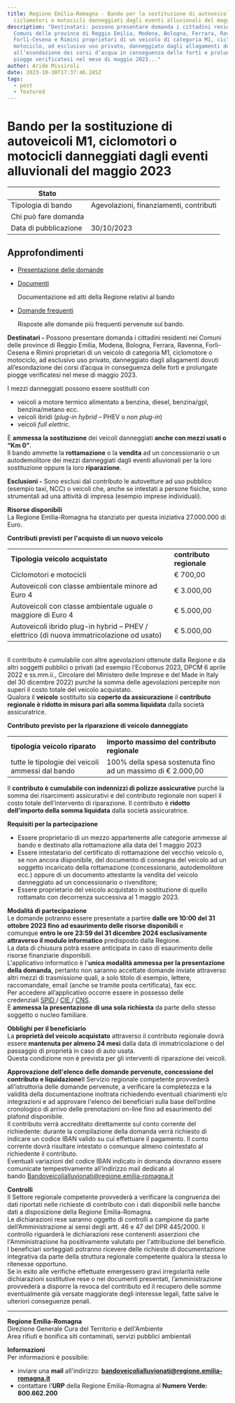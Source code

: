 ```yaml
---
title: Regione Emilia-Romagna - Bando per la sostituzione di autoveicoli M1,
  ciclomotori o motocicli danneggiati dagli eventi alluvionali del maggio 2023
description: "Destinatari: possono presentare domanda i cittadini residenti nei
  Comuni delle province di Reggio Emilia, Modena, Bologna, Ferrara, Ravenna,
  Forlì-Cesena e Rimini proprietari di un veicolo di categoria M1, ciclomotore o
  motociclo, ad esclusivo uso privato, danneggiato dagli allagamenti dovuti
  all’esondazione dei corsi d’acqua in conseguenza delle forti e prolungate
  piogge verificatesi nel mese di maggio 2023..."
author: Aride Missiroli
date: 2023-10-30T17:37:46.245Z
tags:
  - post
  - featured
---
```

<!--StartFragment-->

# Bando per la sostituzione di autoveicoli M1, ciclomotori o motocicli danneggiati dagli eventi alluvionali del maggio 2023

| Stato                 |                                         |
| --------------------- | --------------------------------------- |
| Tipologia di bando    | Agevolazioni, finanziamenti, contributi |
| Chi può fare domanda  |                                         |
| Data di pubblicazione | 30/10/2023                              |

## Approfondimenti

* [Presentazione delle domande](https://ambiente.regione.emilia-romagna.it/it/bandi/bandi-2023/bandoveicolialluvionati/approfondimenti/presentazionedomande/view)
* [Documenti](https://ambiente.regione.emilia-romagna.it/it/bandi/bandi-2023/bandoveicolialluvionati/approfondimenti/documenti/view)

  Documentazione ed atti della Regione relativi al bando
* [Domande frequenti](https://ambiente.regione.emilia-romagna.it/it/bandi/bandi-2023/bandoveicolialluvionati/approfondimenti/faq/view)

  Risposte alle domande più frequenti pervenute sul bando.

**Destinatari -** Possono presentare domanda i cittadini residenti nei Comuni delle province di Reggio Emilia, Modena, Bologna, Ferrara, Ravenna, Forlì-Cesena e Rimini proprietari di un veicolo di categoria M1, ciclomotore o motociclo, ad esclusivo uso privato, danneggiato dagli allagamenti dovuti all’esondazione dei corsi d’acqua in conseguenza delle forti e prolungate piogge verificatesi nel mese di maggio 2023.

I mezzi danneggiati possono essere sostituiti con

* veicoli a motore termico alimentato a benzina, diesel, benzina/gpl, benzina/metano ecc.
* veicoli ibridi (*plug-in hybrid* – PHEV o *non plug-in*)
* veicoli *full elettric*.

È **ammessa la sostituzione** dei veicoli danneggiati **anche con mezzi usati o “Km 0”**.\
Il bando ammette la **rottamazione** o la **vendita** ad un concessionario o un autodemolitore dei mezzi danneggiati dagli eventi alluvionali per la loro sostituzione oppure la loro **riparazione**.

**Esclusioni -** Sono esclusi dal contributo le autovetture ad uso pubblico (esempio taxi, NCC) o veicoli che, anche se intestati a persone fisiche, sono strumentali ad una attività di impresa (esempio imprese individuali).

**Risorse disponibili**\
La Regione Emilia-Romagna ha stanziato per questa iniziativa 27.000.000 di Euro.

**Contributi previsti per l'acquisto di un nuovo veicolo**

|                                                                                           |                          |
| ----------------------------------------------------------------------------------------- | ------------------------ |
| **Tipologia veicolo acquistato**                                                          | **contributo regionale** |
| Ciclomotori e motocicli                                                                   | € 700,00                 |
| Autoveicoli con classe ambientale minore ad Euro 4                                        | € 3.000,00               |
| Autoveicoli con classe ambientale uguale o maggiore di Euro 4                             | € 5.000,00               |
| Autoveicoli ibrido plug-in hybrid – PHEV / elettrico (di nuova immatricolazione od usato) | € 5.000,00               |

\
Il contributo è cumulabile con altre agevolazioni ottenute dalla Regione e da altri soggetti pubblici o privati (ad esempio l’Ecobonus 2023, DPCM 6 aprile 2022 e ss.mm.ii., Circolare del Ministero delle Imprese e del Made in Italy del 30 dicembre 2022) purché la somma delle agevolazioni percepite non superi il costo totale del veicolo acquistato.\
Qualora il **veicolo** sostituito sia **coperto da assicurazione** il **contributo regionale è ridotto in misura pari alla somma liquidata** dalla società assicuratrice.

**Contributo previsto per la riparazione di veicolo danneggiato**

|                                                  |                                                             |
| ------------------------------------------------ | ----------------------------------------------------------- |
| **tipologia veicolo riparato**                   | **importo massimo del contributo regionale**                |
| tutte le tipologie dei veicoli ammessi dal bando | 100% della spesa sostenuta fino ad un massimo di € 2.000,00 |

Il **contributo è cumulabile con indennizzi di polizze assicurative** purché la somma dei risarcimenti assicurativi e del contributo regionale non superi il costo totale dell’intervento di riparazione. Il contributo è **ridotto dell'importo della somma liquidata** dalla società assicuratrice.

**Requisiti per la partecipazione**

* Essere proprietario di un mezzo appartenente alle categorie ammesse al bando e destinato alla rottamazione alla data del 1 maggio 2023
* Essere intestatario del certificato di rottamazione del vecchio veicolo o, se non ancora disponibile, del documento di consegna del veicolo ad un soggetto incaricato della rottamazione (concessionario, autodemolitore ecc.) oppure di un documento attestante la vendita del veicolo danneggiato ad un concessionario o rivenditore;
* Essere proprietario del veicolo acquistato in sostituzione di quello rottamato con decorrenza successiva al 1 maggio 2023.

**Modalità di partecipazione**\
Le domande potranno essere presentate a partire **dalle ore 10:00 del 31 ottobre 2023 fino ad esaurimento delle risorse disponibili** e comunque **entro le ore 23:59 del 31 dicembre 2024 esclusivamente attraverso il modulo informatico** predisposto dalla Regione.\
La data di chiusura potrà essere anticipata in caso di esaurimento delle risorse finanziarie disponibili.\
L'applicativo informatico è l'**unica modalità ammessa per la presentazione della domanda,** pertanto non saranno accettate domande inviate attraverso altri mezzi di trasmissione quali, a solo titolo di esempio, lettere, raccomandate, email (anche se tramite posta certificata), fax ecc.\
Per accedere all’applicativo occorre essere in possesso delle credenziali [SPID ](https://www.spid.gov.it/)/ [CIE ](https://www.cartaidentita.interno.gov.it/)/ [CNS](https://id.infocamere.it/documentazione/it/cns.html).\
È **ammessa la presentazione di una sola richiesta** da parte dello stesso soggetto o nucleo familiare.

**Obblighi per il beneficiario**\
La **proprietà del veicolo acquistato** attraverso il contributo regionale dovrà essere **mantenuta per almeno 24 mesi** dalla data di immatricolazione o del passaggio di proprietà in caso di auto usata.\
Questa condizione non è prevista per gli interventi di riparazione dei veicoli.

**Approvazione dell'elenco delle domande pervenute, concessione del contributo e liquidazione**Il Servizio regionale competente provvederà all’istruttoria delle domande pervenute, a verificare la completezza e la validità della documentazione inoltrata richiedendo eventuali chiarimenti e/o integrazioni e ad approvare l'elenco dei beneficiari sulla base dell’ordine cronologico di arrivo delle prenotazioni on-line fino ad esaurimento del plafond disponibile.\
Il contributo verrà accreditato direttamente sul conto corrente del richiedente: durante la compilazione della domanda verrà richiesto di indicare un codice IBAN valido su cui effettuare il pagamento. Il conto corrente dovrà risultare intestato o comunque almeno cointestato al richiedente il contributo.\
Eventuali variazioni del codice IBAN indicato in domanda dovranno essere comunicate tempestivamente all’indirizzo mail dedicato al bando [Bandoveicolialluvionati@regione.emilia-romagna.it](mailto:Bandoveicolialluvionati@regione.emilia-romagna.it "Bando per la sostituzione di veicoli danneggiati dagli allagamenti dovuti all’esondazione dei corsi d’acqua in conseguenza delle forti e prolungate piogge verificatesi nel mese di maggio 2023")

**Controlli**\
Il Settore regionale competente provvederà a verificare la congruenza dei dati riportati nelle richieste di contributo con i dati disponibili nelle banche dati a disposizione della Regione Emilia-Romagna.\
Le dichiarazioni rese saranno oggetto di controlli a campione da parte dell’Amministrazione ai sensi degli artt. 46 e 47 del DPR 445/2000. Il controllo riguarderà le dichiarazioni rese contenenti asserzioni che l'Amministrazione ha positivamente valutato per l'attribuzione del beneficio. I beneficiari sorteggiati potranno ricevere delle richieste di documentazione integrativa da parte della struttura regionale competente qualora la stessa lo ritenesse opportuno.\
Se in esito alle verifiche effettuate emergessero gravi irregolarità nelle dichiarazioni sostitutive rese o nei documenti presentati, l’amministrazione provvederà a disporre la revoca del contributo ed il recupero delle somme eventualmente già versate maggiorate degli interesse legali, fatte salve le ulteriori conseguenze penali.

- - -

**Regione Emilia-Romagna**\
Direzione Generale Cura del Territorio e dell'Ambiente\
Area rifiuti e bonifica siti contaminati, servizi pubblici ambientali

**Informazioni**\
Per informazioni è possibile:

* inviare una **mail** all'indirizzo: **[bandoveicolialluvionati@regione.emilia-romagna.it](mailto:bandoveicolialluvionati@regione.emilia-romagna.it)**
* contattare l'**URP** della Regione Emilia-Romagna al **Numero Verde: 800.662.200**

<!--EndFragment-->